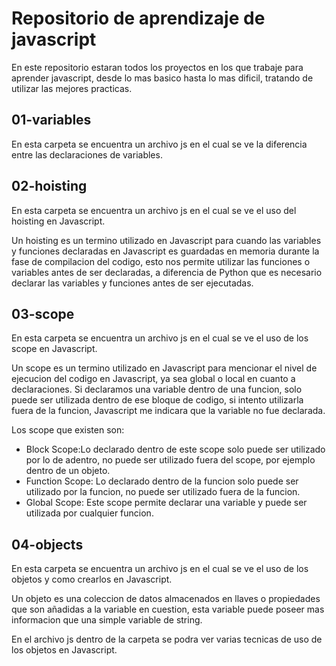 # Repositorio de aprendizaje de javascript
En este repositorio estaran todos los proyectos en los que trabaje para aprender javascript, desde lo mas basico hasta lo mas dificil, tratando de utilizar las mejores practicas.

## 01-variables
En esta carpeta se encuentra un archivo js en el cual se ve la diferencia entre las declaraciones de variables.

## 02-hoisting
En esta carpeta se encuentra un archivo js en el cual se ve el uso del hoisting en Javascript.

Un hoisting es un termino utilizado en Javascript  para cuando las variables y funciones declaradas en Javascript es guardadas en memoria durante la fase de compilacion del codigo, esto nos permite utilizar las funciones o variables antes de ser declaradas, a diferencia de Python que es necesario declarar las variables y funciones antes de ser ejecutadas.

## 03-scope
En esta carpeta se encuentra un archivo js en el cual se ve el uso de los scope en Javascript.

Un scope es un termino utilizado en Javascript para mencionar el nivel de ejecucion del codigo en Javascript, ya sea global o local en cuanto a declaraciones. Si declaramos una variable dentro de una funcion, solo puede ser utilizada dentro de ese bloque de codigo, si intento utilizarla fuera de la funcion, Javascript me indicara que la variable no fue declarada.

Los scope que existen son:

- Block Scope:Lo declarado dentro de este scope solo puede ser utilizado por lo de adentro, no puede ser utilizado fuera del scope, por ejemplo dentro de un objeto.
- Function Scope: Lo declarado dentro de la funcion solo puede ser utilizado por la funcion, no puede ser utilizado fuera de la funcion.
- Global Scope: Este scope permite declarar una variable y puede ser utilizada por cualquier funcion.

## 04-objects
En esta carpeta se encuentra un archivo js en el cual se ve el uso de los objetos y como crearlos en Javascript.

Un objeto es una coleccion de datos almacenados en llaves o propiedades que son añadidas a la variable en cuestion, esta variable puede poseer mas informacion que una simple variable de string.

En el archivo js dentro de la carpeta se podra ver varias tecnicas de uso de los objetos en Javascript.